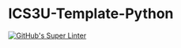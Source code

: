 # ICS3U-Template-Python

[![GitHub's Super Linter](https://github.com/Miguel-Santacruz/ICS3U-Unit3-02-Python/workflows/GitHub's%20Super%20Linter/badge.svg)](https://github.com/Miguel-Santacruz/ICS3U-Unit3-02-Python/actions)
